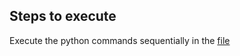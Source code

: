 ## Steps to execute
Execute the python commands sequentially in the [file](https://github.com/annonymousai/Route-interpret-repeat-iclr/blob/main/src/scripts_cubs.sh)
